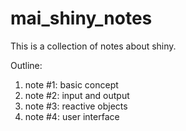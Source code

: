 # mai_shiny_notes

This is a collection of notes about shiny.

Outline:
1. note #1: basic concept
2. note #2: input and output
3. note #3: reactive objects
4. note #4: user interface
